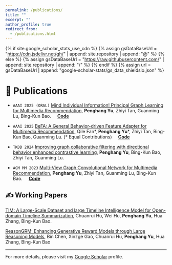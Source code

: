 ```yaml
---
permalink: /publications/
title: ""
excerpt: ""
author_profile: true
redirect_from: 
  - /publications.html
---
```


{% if site.google_scholar_stats_use_cdn %}
{% assign gsDataBaseUrl = "https://cdn.jsdelivr.net/gh/" | append: site.repository | append: "@" %}
{% else %}
{% assign gsDataBaseUrl = "https://raw.githubusercontent.com/" | append: site.repository | append: "/" %}
{% endif %}
{% assign url = gsDataBaseUrl | append: "google-scholar-stats/gs_data_shieldsio.json" %}

<span class='anchor' id='-publications'></span>
# 📝 Publications

- `AAAI 2025 (ORAL)` [Mind Individual Information! Principal Graph Learning for Multimedia Recommendation](https://ojs.aaai.org/index.php/AAAI/article/view/33429), **Penghang Yu**, Zhiyi Tan, Guanming Lu, Bing-Kun Bao. &nbsp;&nbsp;&nbsp;&nbsp;[**Code**](https://github.com/demonph10/PGL)

- `AAAI 2025` [BeFA: A General Behavior-driven Feature Adapter for Multimedia Recommendation](https://ojs.aaai.org/index.php/AAAI/article/view/33429), Qile Fan*, **Penghang Yu***, Zhiyi Tan, Bing-Kun Bao, Guanming Lu. (* Equal Contributions) &nbsp;&nbsp;&nbsp;&nbsp;[**Code**](https://github.com/fqldom/BeFA)

- `TKDD 2024` [Improving graph collaborative filtering with directional behavior enhanced contrastive learning](https://dl.acm.org/doi/10.1145/3663574), **Penghang Yu**, Bing-Kun Bao, Zhiyi Tan, Guanming Lu.

- `ACM MM 2023` [Multi-View Graph Convolutional Network for Multimedia Recommendation](https://dl.acm.org/doi/abs/10.1145/3581783.3613915), **Penghang Yu**, Zhiyi Tan, Guanming Lu, Bing-Kun Bao. &nbsp;&nbsp;&nbsp;&nbsp;[**Code**](https://github.com/demonph10/MGCN)


## ✍ Working Papers
[TIM: A Large-Scale Dataset and large Timeline Intelligence Model for Open-domain Timeline Summarization](https://arxiv.org/abs/2506.21616), Chuanrui Hu, Wei Hu, **Penghang Yu**, Hua Zhang, Bing-Kun Bao.

[ReasonGRM: Enhancing Generative Reward Models through Large Reasoning Models](https://arxiv.org/abs/2506.16712), Bin Chen, Xinzge Gao, Chuanrui Hu, **Penghang Yu**, Hua Zhang, Bing-Kun Bao

---

For more details, please visit my [Google Scholar](https://scholar.google.com/citations?user=GeIFj2cAAAAJ) profile.